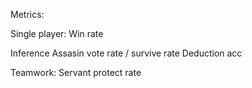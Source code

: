 Metrics:

Single player:
Win rate

Inference
Assasin vote rate / survive rate
Deduction acc

Teamwork:
Servant protect rate

